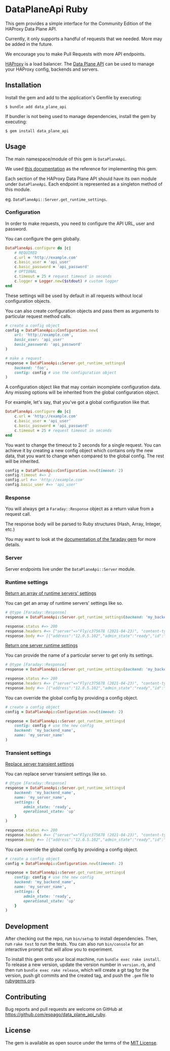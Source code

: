 # DataPlaneApi Ruby

This gem provides a simple interface for the Community Edition of
the HAProxy Data Plane API.

Currently, it only supports a handful of requests that we needed.
More may be added in the future.

We encourage you to make Pull Requests with more API endpoints.

[HAProxy](https://www.haproxy.com/) is a load balancer.
The [Data Plane API](https://www.haproxy.com/documentation/dataplaneapi/community/)
can be used to manage your HAProxy config,
backends and servers.

## Installation

Install the gem and add to the application's Gemfile by executing:

    $ bundle add data_plane_api

If bundler is not being used to manage dependencies, install the gem by executing:

    $ gem install data_plane_api

## Usage

The main namespace/module of this gem is `DataPlaneApi`.

We used [this documentation](https://www.haproxy.com/documentation/dataplaneapi/community/#get-/services/haproxy/configuration/acls) as the reference for implementing this gem.

Each section of the HAProxy Data Plane API should have its own module under
`DataPlaneApi`. Each endpoint is represented as a singleton method of this module.

eg. `DataPlaneApi::Server.get_runtime_settings`.

### Configuration

In order to make requests, you need to configure
the API URL, user and password.

You can configure the gem globally.

```rb
DataPlaneApi.configure do |c|
    # REQUIRED
    c.url = 'http://example.com'
    c.basic_user = 'api_user'
    c.basic_password = 'api_password'
    # OPTIONAL
    c.timeout = 25 # request timeout in seconds
    c.logger = Logger.new($stdout) # custom logger
end
```

These settings will be used by default in
all requests without local configuration
objects.

You can also create configuration objects
and pass them as arguments to particular request
method calls.

```rb
# create a config object
config = DataPlaneApi::Configuration.new(
    url: 'http://example.com',
    basic_user: 'api_user'
    basic_password: 'api_password'
)

# make a request
response = DataPlaneApi::Server.get_runtime_settings(
    backend: 'foo',
    config: config # use the configuration object
)
```

A configuration object like that may contain
incomplete configuration data. Any missing
options will be inherited from the global
configuration object.

For example, let's say, that you've got a global
configuration like that.

```rb
DataPlaneApi.configure do |c|
    c.url = 'http://example.com'
    c.basic_user = 'api_user'
    c.basic_password = 'api_password'
    c.timeout = 25 # request timeout in seconds
end
```

You want to change the timeout to 2 seconds
for a single request. You can achieve it
by creating a new config object which contains
only the new data, that you want to change when
compared to the global config. The rest will
be inherited.

```rb
config = DataPlaneApi::Configuration.new(timeout: 2)
config.timeout #=> 2
config.url #=> 'http://example.com'
config.basic_user #=> 'api_user'
```

### Response

You will always get a `Faraday::Response` object as a return value
from a request call.

The response body will be parsed to Ruby structures (Hash, Array, Integer, etc.)

You may want to look at the [documentation of the faraday gem](https://lostisland.github.io/faraday/usage/) for more
details.

### Server

Server endpoints live under the `DataPlaneApi::Server` module.

### Runtime settings

[Return an array of runtime servers' settings](https://www.haproxy.com/documentation/dataplaneapi/community/#get-/services/haproxy/runtime/servers)

You can get an array of runtime servers' settings like so.

```rb
# @type [Faraday::Response]
response = DataPlaneApi::Server.get_runtime_settings(backend: 'my_backend_name')

response.status #=> 200
response.headers #=> {"server"=>"Fly/c375678 (2021-04-23)", "content-type"=> ...
response.body #=> [{"address":"12.0.5.102","admin_state":"ready","id":"1","name":"foo_bar1","operational_state":"up","port":4512}]
```

[Return one server runtime settings](https://www.haproxy.com/documentation/dataplaneapi/community/#get-/services/haproxy/runtime/servers/-name-)

You can provide the name of a particular server to get only its
settings.

```rb
# @type [Faraday::Response]
response = DataPlaneApi::Server.get_runtime_settings(backend: 'my_backend_name', name: 'my_server_name')

response.status #=> 200
response.headers #=> {"server"=>"Fly/c375678 (2021-04-23)", "content-type"=> ...
response.body #=> [{"address":"12.0.5.102","admin_state":"ready","id":"1","name":"foo_bar1","operational_state":"up","port":4512}]
```

You can override the global config by providing a config object.

```rb
# create a config object
config = DataPlaneApi::Configuration.new(timeout: 2)

response = DataPlaneApi::Server.get_runtime_settings(
    config: config # use the new config
    backend: 'my_backend_name',
    name: 'my_server_name'
)
```

### Transient settings

[Replace server transient settings](https://www.haproxy.com/documentation/dataplaneapi/community/#put-/services/haproxy/runtime/servers/-name-)

You can replace server transient settings like so.

```rb
# @type [Faraday::Response]
response = DataPlaneApi::Server.get_runtime_settings(
    backend: 'my_backend_name',
    name: 'my_server_name',
    settings: {
        admin_state: 'ready',
        operational_state: 'up'
    }
)

response.status #=> 200
response.headers #=> {"server"=>"Fly/c375678 (2021-04-23)", "content-type"=> ...
response.body #=> [{"address":"12.0.5.102","admin_state":"ready","id":"1","name":"foo_bar1","operational_state":"up","port":4512}]
```

You can override the global config by providing a config object.

```rb
# create a config object
config = DataPlaneApi::Configuration.new(timeout: 2)

response = DataPlaneApi::Server.get_runtime_settings(
    config: config # use the new config
    backend: 'my_backend_name',
    name: 'my_server_name',
    settings: {
        admin_state: 'ready',
        operational_state: 'up'
    }
)
```

## Development

After checking out the repo, run `bin/setup` to install dependencies. Then, run `rake test` to run the tests. You can also run `bin/console` for an interactive prompt that will allow you to experiment.

To install this gem onto your local machine, run `bundle exec rake install`. To release a new version, update the version number in `version.rb`, and then run `bundle exec rake release`, which will create a git tag for the version, push git commits and the created tag, and push the `.gem` file to [rubygems.org](https://rubygems.org).

## Contributing

Bug reports and pull requests are welcome on GitHub at https://github.com/espago/data_plane_api_ruby.

## License

The gem is available as open source under the terms of the [MIT License](https://opensource.org/licenses/MIT).
